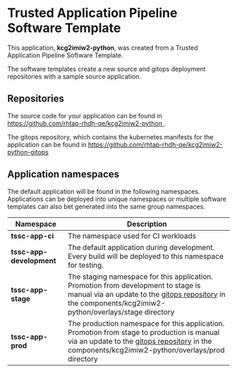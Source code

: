 # Trusted Application Pipeline Software Template

This application, **kcg2imiw2-python**, was created from a Trusted Application Pipeline Software Template.

The software templates create a new source and gitops deployment repositories with a sample source application. 

## Repositories

The source code for your application can be found in [https://github.com/rhtap-rhdh-qe/kcg2imiw2-python ](https://github.com/rhtap-rhdh-qe/kcg2imiw2-python ).
 
The gitops repository, which contains the kubernetes manifests for the application can be found in 
[https://github.com/rhtap-rhdh-qe/kcg2imiw2-python-gitops ](https://github.com/rhtap-rhdh-qe/kcg2imiw2-python-gitops ) 

## Application namespaces 

The default application will be found in the following namespaces. Applications can be deployed into unique namespaces or multiple software templates can also bet generated into the same group namespaces.  

|  Namespace   |  Description   |  
| -------- | -------- |
| **tssc-app-ci** | The namespace used for CI workloads |
| **tssc-app-development** | The default application during development. Every build will be deployed to this namespace for testing. |
| **tssc-app-stage** | The staging namespace for this application. Promotion from development to stage is manual via an update to the [gitops repository](https://github.com/rhtap-rhdh-qe/kcg2imiw2-python-gitops ) in the components/kcg2imiw2-python/overlays/stage directory |
| **tssc-app-prod** | The production namespace for this application. Promotion from stage to production is manual via an update to the [gitops repository](https://github.com/rhtap-rhdh-qe/kcg2imiw2-python-gitops ) in the components/kcg2imiw2-python/overlays/prod directory |